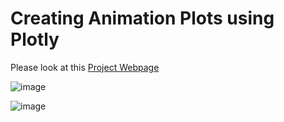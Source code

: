 # Creating Animation Plots using Plotly

Please look at this [Project Webpage](https://rpruim.github.io/ds303-s22-projects/plotly-projects/tom-takeuchi/)


![image](https://user-images.githubusercontent.com/58647594/172677234-9694afa8-7a11-436e-9c59-242d7650d19b.png)

![image](https://user-images.githubusercontent.com/58647594/172677562-239d4101-e0a4-4f0f-8844-1d75c5573ea8.png)


